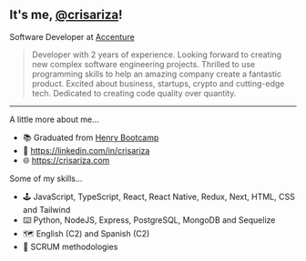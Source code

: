 ## It's me, <a href="https://crisariza.com/">@crisariza</a>!
Software Developer at <a href="https://accenture.com/">Accenture</a>

> Developer with 2 years of experience. Looking forward to creating new complex software engineering projects. Thrilled to use programming skills to help an amazing company create a fantastic product. Excited about business, startups, crypto and cutting-edge tech. Dedicated to creating code quality over quantity.
-----------
A little more about me...

- 📚 Graduated from <a href="https://www.soyhenry.com/">Henry Bootcamp</a>
- 👔 https://linkedin.com/in/crisariza
- 🌐 https://crisariza.com

Some of my skills...

- 🕹️ JavaScript, TypeScript, React, React Native, Redux, Next, HTML, CSS and Tailwind
- ⌨️ Python, NodeJS, Express, PostgreSQL, MongoDB and Sequelize
- 🗺️ English (C2) and Spanish (C2)
- 💬 SCRUM methodologies
